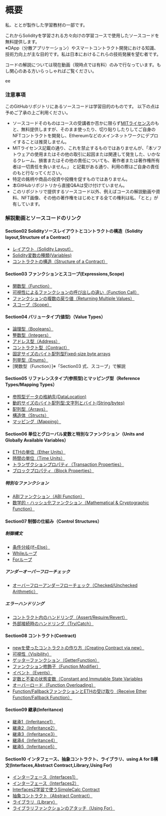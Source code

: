 # 概要
私、ととが製作した学習教材の一部です。  

これからSolidityを学習される方々向けの学習コースで使用したソースコードを無料提供します。  
※DApp（分散アプリケーション）やスマートコントラクト開発における知識、技術力向上が主な目的です。私は日本におけるこれらの技術発展を望む者です。

コードの解説については現在動画（現時点では有料）のみで行なっています。もし関心のある方いらっしゃればご覧ください。
  
  ee

### 注意事項
このGitHubリポジトリにあるソースコードは学習目的のものです。  以下の点は予めご了承の上ご利用ください。
  - ソースコードそのものはコースの受講者か否かに限らず[MITライセンス](https://github.com/toto-1010/learning-solidity-basics/blob/main/LICENSE)のもと、無料提供しますが、そのまま使ったり、切り貼りしたりしてご自身のNFTコントラクトを開発し、Ethereumなどのメインネットワークにデプロイすることは推奨しません。  
  - MITライセンス記載の通り、これを禁止するものではありませんが、「本ソフトウェアの使用またはその他の取引に起因または関連して発生した、いかなるクレーム、損害またはその他の責任についても、著作者または著作権所有者は一切責任を負いません。」 と記載がある通り、利用の際はご自身の責任のもと行なってください。 
  - 特定の銘柄や商品の投資や投機を促すものではありません。  
  - 本GitHubリポジトリから直接Q&Aは受け付けていません。  
  - このリポジトリで提供するソースコード以外、例えばコースの解説動画や資料、NFT画像、その他の著作権をはじめとする全ての権利は私、「とと」が有しています。  
  
  

### 解説動画とソースコードのリンク

#### Section02 Solidityソースレイアウトとコントラクトの構造（Solidity layout,Structure of a Contract）
- [レイアウト（Solidity Layout）](https://github.com/toto-1010/learning-solidity-basics/tree/main/contracts/Section02/completeCode/Layout.sol)
- [Solidity変数の種類(Variables)](https://github.com/toto-1010/learning-solidity-basics/tree/main/contracts/Section02/completeCode/Variables.sol)
- [コントラクトの構造（Structure of a Contract）](https://github.com/toto-1010/learning-solidity-basics/tree/main/contracts/Section02/completeCode/StructureOfAContract.sol)

#### Section03 ファンクションとスコープ(Expressions,Scope)
- [関数型（Function）](https://github.com/toto-1010/learning-solidity-basics/tree/main/contracts/Section03/completeCode/Function.sol)
- [可視性によるファンクションの呼び出しの違い（Function Call）](https://github.com/toto-1010/learning-solidity-basics/tree/main/contracts/Section03/completeCode/FunctionCall.sol)
- [ファンクションの複数の戻り値（Returning Multiple Values）](https://github.com/toto-1010/learning-solidity-basics/tree/main/contracts/Section03/completeCode/ReturnMultipleValues.sol)
- [スコープ（Scope）](https://github.com/toto-1010/learning-solidity-basics/tree/main/contracts/Section03/completeCode/Scope.sol)

#### Section04 バリュータイプ(値型)（Value Types）
- [論理型（Booleans）](https://github.com/toto-1010/learning-solidity-basics/tree/main/contracts/Section04/completeCode/Booleans.sol)
- [整数型（Integers）](https://github.com/toto-1010/learning-solidity-basics/tree/main/contracts/Section04/completeCode/Integers.sol)
- [アドレス型（Address）](https://github.com/toto-1010/learning-solidity-basics/tree/main/contracts/Section04/completeCode/Address.sol)
- [コントラクト型（Contract）](https://github.com/toto-1010/learning-solidity-basics/tree/main/contracts/Section04/completeCode/Contract.sol)
- [固定サイズのバイト配列型Fixed-size byte arrays](https://github.com/toto-1010/learning-solidity-basics/tree/main/contracts/Section04/completeCode/FixedSizeByteArrays.sol)
- [列挙型（Enums）](https://github.com/toto-1010/learning-solidity-basics/tree/main/contracts/Section04/completeCode/Enums.sol)
- [関数型（Function）]※「Section03 式、スコープ」で解説

#### Section05 リファレンスタイプ(参照型)とマッピング型（Reference Types/Mapping Types）
- [参照型データの格納先(DataLocation)](https://github.com/toto-1010/learning-solidity-basics/blob/main/contracts/Section05/completeCode/DataLocation.sol)
- [動的サイズのバイト配列型:文字列とバイト(String/bytes)](https://github.com/toto-1010/learning-solidity-basics/blob/main/contracts/Section05/completeCode/StringBytes.sol)
- [配列型（Arrays）](https://github.com/toto-1010/learning-solidity-basics/blob/main/contracts/Section05/completeCode/Arrays.sol)
- [構造体（Structs）](https://github.com/toto-1010/learning-solidity-basics/blob/main/contracts/Section05/completeCode/Structs.sol)
- [マッピング（Mapping）](https://github.com/toto-1010/learning-solidity-basics/blob/main/contracts/Section05/completeCode/Mapping.sol)

#### Section06 単位とグローバル変数と特別なファンクション（Units and Globally Available Variables）
- [ETHの単位（Ether Units）](https://github.com/toto-1010/learning-solidity-basics/blob/main/contracts/Section06/completeCode/EtherUnits.sol)
- [時間の単位（Time Units）](https://github.com/toto-1010/learning-solidity-basics/blob/main/contracts/Section06/completeCode/TimeUnits.sol)
- [トランザクションプロパティ（Transaction Properties）](https://github.com/toto-1010/learning-solidity-basics/blob/main/contracts/Section06/completeCode/TransactionProperties.sol)
- [ブロックプロパティ（Block Properties）](https://github.com/toto-1010/learning-solidity-basics/blob/main/contracts/Section06/completeCode/BlockProperties.sol)
##### 特別なファンクション
- [ABIファンクション（ABI Function）](https://github.com/toto-1010/learning-solidity-basics/blob/main/contracts/Section06/completeCode/ABIEncodeDecodeFunction.sol)
- [数学的・ハッシュ化ファンクション（Mathematical & Cryptographic Function）](https://github.com/toto-1010/learning-solidity-basics/blob/main/contracts/Section06/completeCode/MathematicalCryptographicFunction.sol)

#### Section07 制御の仕組み（Control Structures）
##### 制御構文
- [条件分岐(If~Else）](https://github.com/toto-1010/learning-solidity-basics/blob/main/contracts/Section07/completeCode/IfElse.sol)
- [Whileループ](https://github.com/toto-1010/learning-solidity-basics/blob/main/contracts/Section07/completeCode/While.sol)
- [Forループ](https://github.com/toto-1010/learning-solidity-basics/blob/main/contracts/Section07/completeCode/For.sol)
##### アンダーオーバーフローチェック
- [オーバーフローアンダーフローチェック（Checked/Unchecked Arithmetic）](https://github.com/toto-1010/learning-solidity-basics/blob/main/contracts/Section07/completeCode/CheckedUncheckedArithmetic.sol)
##### エラーハンドリング
- [コントラクト内のハンドリング（Assert/Require/Revert）](https://github.com/toto-1010/learning-solidity-basics/blob/main/contracts/Section07/completeCode/AssertRequireRevert.sol)
- [外部接続時のハンドリング（Try/Catch）](https://github.com/toto-1010/learning-solidity-basics/blob/main/contracts/Section07/completeCode/TryCatch.sol)

#### Section08 コントラクト(Contract)
- [newを使ったコントラクトの作り方（Creating Contract via new）](https://github.com/toto-1010/learning-solidity-basics/blob/main/contracts/Section08/completeCode/CreatingContract.sol)
- [可視性（Visibility）](https://github.com/toto-1010/learning-solidity-basics/blob/main/contracts/Section08/completeCode/Visibility.sol)
- [ゲッターファンクション（GetterFunction）](https://github.com/toto-1010/learning-solidity-basics/blob/main/contracts/Section08/completeCode/GetterFunction.sol)
- [ファンクション修飾子（Function Modifier）](https://github.com/toto-1010/learning-solidity-basics/blob/main/contracts/Section08/completeCode/FunctionModifier.sol)
- [イベント（Events）](https://github.com/toto-1010/learning-solidity-basics/blob/main/contracts/Section08/completeCode/Event.sol)
- [定数と不変の状態変数（Constant and Immutable State Variables](https://github.com/toto-1010/learning-solidity-basics/blob/main/contracts/Section08/completeCode/ConstantImmutable.sol)
- [オーバーロード（Function Overloading）](https://github.com/toto-1010/learning-solidity-basics/blob/main/contracts/Section08/completeCode/FunctionOverload.sol)
- [Function/FallbackファンクションとETHの受け取り（Receive Ether Function/Fallback Function）](https://github.com/toto-1010/learning-solidity-basics/blob/main/contracts/Section08/completeCode/ReceiveFallbackFunction.sol)

#### Section09 継承(Inferitance)
- [継承1（Inferitance1）](https://github.com/toto-1010/learning-solidity-basics/blob/main/contracts/Section09/completeCode/Inheritance1.sol)
- [継承2（Inferitance2）](https://github.com/toto-1010/learning-solidity-basics/blob/main/contracts/Section09/completeCode/Inheritance2.sol)
- [継承3（Inferitance3）](https://github.com/toto-1010/learning-solidity-basics/blob/main/contracts/Section09/completeCode/Inheritance3.sol)
- [継承4（Inferitance4）](https://github.com/toto-1010/learning-solidity-basics/blob/main/contracts/Section09/completeCode/Inheritance4.sol)
- [継承5（Inferitance5）](https://github.com/toto-1010/learning-solidity-basics/blob/main/contracts/Section09/completeCode/Inheritance5.sol)

#### Section10 インタフェース、抽象コントラクト、ライブラリ、using A for B構文(Interfaces,Abstract Contract,Library,Using For)
- [インターフェース（Interfaces1）](https://github.com/toto-1010/learning-solidity-basics/blob/main/contracts/Section10/completeCode/Interface1.sol)
- [インターフェース（Interfaces2）](https://github.com/toto-1010/learning-solidity-basics/blob/main/contracts/Section10/completeCode/Interface2.sol)
- [Interfaces2学習で使うSimpleCalc Contract](https://github.com/toto-1010/learning-solidity-basics/blob/main/contracts/Section10/completeCode/SimpleCalc.sol)
- [抽象コントラクト（Abstract Contract）](https://github.com/toto-1010/learning-solidity-basics/blob/main/contracts/Section10/completeCode/AbstractContract.sol)
- [ライブラリ（Library）](https://github.com/toto-1010/learning-solidity-basics/blob/main/contracts/Section10/completeCode/Library.sol)
- [ライブラリファンクションのアタッチ（Using For）](https://github.com/toto-1010/learning-solidity-basics/blob/main/contracts/Section10/completeCode/UsingFor.sol)


